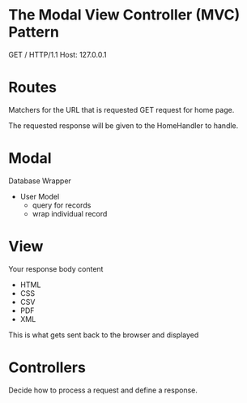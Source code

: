 # The Modal View Controller (MVC) Pattern

GET / HTTP/1.1
Host: 127.0.0.1

# Routes
Matchers for the URL that is requested
GET request for home page.

The requested response will be given to the HomeHandler to handle.

# Modal
Database Wrapper

* User Model
  * query for records
  * wrap individual record
  

# View
Your response body content
* HTML
* CSS
* CSV
* PDF
* XML

This is what gets sent back to the browser and displayed

# Controllers
Decide how to process a request and define a response.

